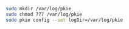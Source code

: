 ﻿```sh
sudo mkdir /var/log/pkie
sudo chmod 777 /var/log/pkie
sudo pkie config --set logDir=/var/log/pkie
```
